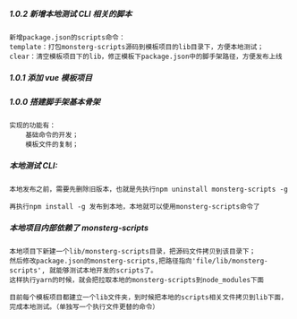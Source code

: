 ##### 1.0.2 新增本地测试 CLI 相关的脚本

    新增package.json的scripts命令：
    template：打包monsterg-scripts源码到模板项目的lib目录下，方便本地测试；
    clear：清空模板项目下的lib，修正模板下package.json中的脚手架路径，方便发布上线

##### 1.0.1 添加 vue 模板项目

##### 1.0.0 搭建脚手架基本骨架

    实现的功能有：
        基础命令的开发；
        模板文件的复制；

##### 本地测试 CLI:

    本地发布之前，需要先删除旧版本，也就是先执行npm uninstall monsterg-scripts -g

    再执行npm install -g 发布到本地，本地就可以使用monsterg-scripts命令了

##### 本地项目内部依赖了 monsterg-scripts

    本地项目下新建一个lib/monsterg-scripts目录，把源码文件拷贝到该目录下；
    然后修改package.json的monsterg-scripts,把路径指向'file/lib/monsterg-scripts', 就能够测试本地开发的scripts了。
    这样执行yarn的时候，就会把拉取本地的monsterg-scripts到node_modules下面

    目前每个模板项目都建立一个lib文件夹，到时候把本地的scripts相关文件拷贝到lib下面，完成本地测试。（单独写一个执行文件更替的命令）
